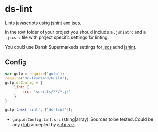 # ds-lint

Lints javascripts using [jshint](http://www.jshint.com/) and
[jscs](https://www.npmjs.org/package/jscs).

In the root folder of your project you should include a `.jshintrc` and a
`.jscsrc` file with project specific settings for linting.

You could use Dansk Supermarkeds settings for [jscs](https://github.com/DanskSupermarked/ds-frontend/blob/master/.jscsrc) adnd [jshint](https://github.com/DanskSupermarked/ds-frontend/blob/master/.jshintrc).

## Config

```js
var gulp = require('gulp');
require('ds-frontend/build');
gulp.dsConfig = {
    lint: {
        src: 'scripts/**/*.js'
    }
}

gulp.task('lint', ['ds-lint']);
```

- `gulp.dsConfig.lint.src` (string|array): Sources to be tested. Could be any [glob](https://github.com/isaacs/node-glob) accepted by [`gulp.src`](https://github.com/gulpjs/gulp/blob/master/docs/API.md#gulpsrcglobs-options).
